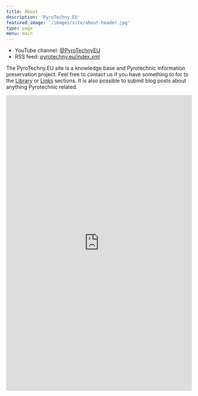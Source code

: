 ```yaml
---
title: About
description: 'PyroTechny.EU'
featured_image: '/images/site/about-header.jpg'
type: page
menu: main
---
```


- YouTube channel: [@PyroTechnyEU](https://youtube.com/@PyroTechnyEU)
- RSS feed: <a href="/index.xml" target="_blank">pyrotechny.eu/index.xml</a>

The PyroTechny.EU site is a knowledge base and Pyrotechnic information preservation project.
Feel free to contact us if you have something to for to the [Library](/library/) or [Links](/links/) sections.
It is also possible to submit blog posts about anything Pyrotechnic related.

<iframe src="https://docs.google.com/forms/d/e/1FAIpQLSf6yZ3dGTsG1wJYym7nVI9Uc8W898XR8woJk0byIMNeIDq8hw/viewform?embedded=true" width="100%" height="800px" frameborder="0" marginheight="0" marginwidth="0">Loading…</iframe>

